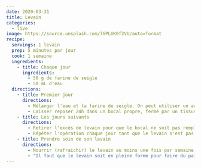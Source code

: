 ```yaml
---
date: 2020-03-31
title: Levain
categories:
  - live
image: https://source.unsplash.com/7GPLUK0f2VU/auto=format
recipe:
  servings: 1 levain
  prep: 5 minutes par jour
  cook: 1 semaine
  ingredients:
    - title: Chaque jour
      ingredients:
        - 50 g de farine de seigle
        - 50 mL d'eau
  directions:
    - title: Premier jour
      directions:
        - Mélanger l'eau et la farine de seigle. On peut utiliser un autre type de farine mais pour une raison qui m'échappe le seigle semble fonctionner beaucoup mieux...
        - Laisser reposer 24h dans un bocal propre, fermé par un tissus lâche (juste pour éviter que des insectes y rentrent) et à température ambiante.
    - title: Les jours suivants
      directions:
        - Retirer l'excès de levain pour que le bocal ne soit pas rempli à plus de la moitié.
        - Répéter l'opération chaque jour tant que le levain n'est pas colonisé. Une fois que le levain est lancé il double de volume après six heures ; c'est facile à détecter.
    - title: Prendre soin de son levain
      directions:
        - Nourrir (rafraichir) le levain au moins une fois par semaine (ou toutes les deux semaines s'il est au réfrigérateur).
        - "Il faut que le levain soit en pleine forme pour faire du pain : penser à le rafraichir une ou deux fois avant de se lancer dans la confection d'un pain, surtout s'il était en hibernation..."
---
```

